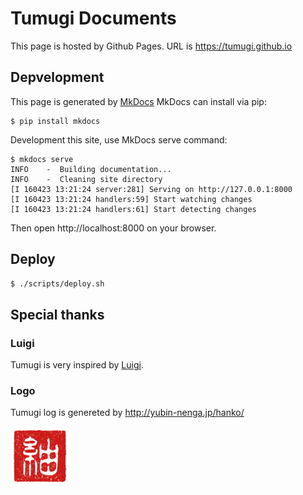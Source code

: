 # Tumugi Documents

This page is hosted by Github Pages.
URL is https://tumugi.github.io

## Depvelopment

This page is generated by [MkDocs](http://www.mkdocs.org/)
MkDocs can install via pip:

```
$ pip install mkdocs
```

Development this site, use MkDocs serve command:

```
$ mkdocs serve
INFO    -  Building documentation...
INFO    -  Cleaning site directory
[I 160423 13:21:24 server:281] Serving on http://127.0.0.1:8000
[I 160423 13:21:24 handlers:59] Start watching changes
[I 160423 13:21:24 handlers:61] Start detecting changes
```

Then open http://localhost:8000 on your browser.

## Deploy

```sh
$ ./scripts/deploy.sh
```

## Special thanks

### Luigi

Tumugi is very inspired by [Luigi](https://github.com/spotify/luigi).

### Logo

Tumugi log is genereted by http://yubin-nenga.jp/hanko/

![logo](https://raw.githubusercontent.com/tumugi/tumugi.github.io/work/docs/images/logo_s.png)
